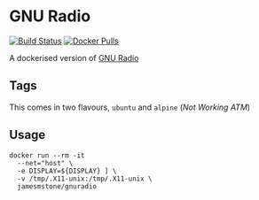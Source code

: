 # GNU Radio
 [![Build Status](https://travis-ci.org/jamesmstone/gnuradio.svg?branch=master)](https://travis-ci.org/jamesmstone/dockerfiles) [![Docker Pulls](https://img.shields.io/docker/pulls/jamesmstone/gnuradio.svg?maxAge=2592000)](https://hub.docker.com/r/jamesmstone/gnuradio/)

A dockerised version of [GNU Radio](http://gnuradio.org/)
## Tags
This comes in two flavours, `ubuntu` and `alpine` (*Not Working ATM*) 
## Usage
```
docker run --rm -it
  --net="host" \
  -e DISPLAY=${DISPLAY} ] \
  -v /tmp/.X11-unix:/tmp/.X11-unix \
  jamesmstone/gnuradio
```
